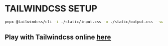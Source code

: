 # TAILWINDCSS SETUP

```bash
pnpx @tailwindcss/cli -i ./static/input.css -o ./static/output.css --watch
```

## Play with Tailwindcss online [here](https://play.tailwindcss.com/)
